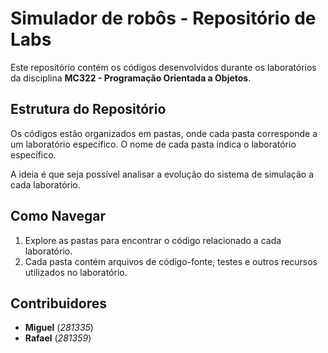 # Simulador de robôs - Repositório de Labs

Este repositório contém os códigos desenvolvidos durante os laboratórios da disciplina **MC322 - Programação Orientada a Objetos**. 

## Estrutura do Repositório

Os códigos estão organizados em pastas, onde cada pasta corresponde a um laboratório específico. O nome de cada pasta indica o laboratório específico.

A ideia é que seja possível analisar a evolução do sistema de simulação a cada laboratório.
## Como Navegar

1. Explore as pastas para encontrar o código relacionado a cada laboratório.
2. Cada pasta contém arquivos de código-fonte, testes e outros recursos utilizados no laboratório.

## Contribuidores
- **Miguel** (_281335_)
- **Rafael** (_281359_) 